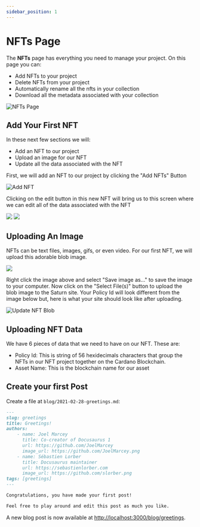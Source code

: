 ```yaml
---
sidebar_position: 1
---
```


# NFTs Page

The **NFTs** page has everything you need to manage your project. On this page you can:

-   Add NFTs to your project
-   Delete NFTs from your project
-   Automatically rename all the nfts in your collection
-   Download all the metadata associated with your collection

![NFTs Page](/img/nft-projects/nfts-page/nfts-page.png)

## Add Your First NFT

In these next few sections we will:

-   Add an NFT to our project
-   Upload an image for our NFT
-   Update all the data associated with the NFT

First, we will add an NFT to our project by clicking the "Add NFTs" Button

![Add NFT](/img/nft-projects/nfts-page/add-nft.png)

Clicking on the edit button in this new NFT will bring us to this screen where we can edit all of the data associated with the NFT

<div class="flex justify-between mb-12">
  <img src="/img/nft-projects/nfts-page/update-nft-1.png" class="w-12/25" />
  <img src="/img/nft-projects/nfts-page/update-nft-2.png" class="w-12/25" />
</div>

## Uploading An Image

NFTs can be text files, images, gifs, or even video. For our first NFT, we will upload this adorable blob image.

<img src="/img/nft-projects/nfts-page/blob.png" class="w-1/5" />

Right click the image above and select "Save image as..." to save the image to your computer. Now click on the "Select File(s)" button to upload the blob image to the Saturn site. Your Policy Id will look different from the image below but, here is what your site should look like after uploading.

![Update NFT Blob](/img/nft-projects/nfts-page/update-nft-3.png)

## Uploading NFT Data

We have 6 pieces of data that we need to have on our NFT. These are:

-   Policy Id: This is string of 56 hexidecimals characters that group the NFTs in our NFT project together on the Cardano Blockchain.
-   Asset Name: This is the blockchain name for our asset

## Create your first Post

Create a file at `blog/2021-02-28-greetings.md`:

```md title="blog/2021-02-28-greetings.md"
---
slug: greetings
title: Greetings!
authors:
    - name: Joel Marcey
      title: Co-creator of Docusaurus 1
      url: https://github.com/JoelMarcey
      image_url: https://github.com/JoelMarcey.png
    - name: Sébastien Lorber
      title: Docusaurus maintainer
      url: https://sebastienlorber.com
      image_url: https://github.com/slorber.png
tags: [greetings]
---

Congratulations, you have made your first post!

Feel free to play around and edit this post as much you like.
```

A new blog post is now available at [http://localhost:3000/blog/greetings](http://localhost:3000/blog/greetings).
